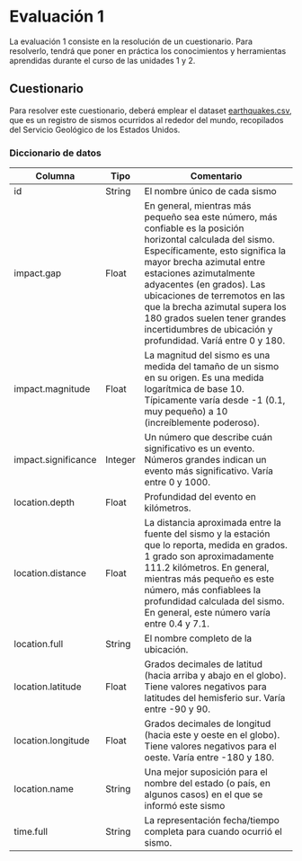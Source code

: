 # Evaluación 1

La evaluación 1 consiste en la resolución de un cuestionario. Para resolverlo, tendrá que poner en práctica los conocimientos y herramientas aprendidas durante el curso de las unidades 1 y 2.

## Cuestionario

Para resolver este cuestionario, deberá emplear el dataset [earthquakes.csv](earthquakes.csv), que es un registro de sismos ocurridos al rededor del mundo, recopilados del Servicio Geológico de los Estados Unidos.

### Diccionario de datos

| Columna | Tipo | Comentario |
| ------- | ---- | ---------- |
| id | String | El nombre único de cada sismo |
| impact.gap | Float | En general, mientras más pequeño sea este número, más confiable es la posición horizontal calculada del sismo. Específicamente, esto significa la mayor brecha azimutal entre estaciones azimutalmente adyacentes (en grados). Las ubicaciones de terremotos en las que la brecha azimutal supera los 180 grados suelen tener grandes incertidumbres de ubicación y profundidad. Varíá entre 0 y 180. |
| impact.magnitude | Float | La magnitud del sismo es una medida del tamaño de un sismo en su origen. Es una medida logarítmica de base 10. Típicamente varía desde -1 (0.1, muy pequeño) a 10 (increíblemente poderoso). |
| impact.significance | Integer | Un número que describe cuán significativo es un evento. Números grandes indican un evento más significativo. Varía entre 0 y 1000. |
| location.depth | Float | Profundidad del evento en kilómetros. |
| location.distance | Float | La distancia aproximada entre la fuente del sismo y la estación que lo reporta, medida en grados. 1 grado son aproximadamente 111.2 kilómetros. En general, mientras más pequeño es este número, más confiablees la profundidad calculada del sismo. En general, este número varía entre 0.4 y 7.1. |
| location.full | String | El nombre completo de la ubicación. |
| location.latitude | Float | Grados decimales de latitud (hacia arriba y abajo en el globo). Tiene valores negativos para latitudes del hemisferio sur. Varía entre -90 y 90. |
| location.longitude | Float | Grados decimales de longitud (hacia este y oeste en el globo). Tiene valores negativos para el oeste. Varía entre -180 y 180. |
| location.name | String | Una mejor suposición para el nombre del estado (o país, en algunos casos) en el que se informó este sismo |
| time.full | String | La representación fecha/tiempo completa para cuando ocurrió el sismo. |
